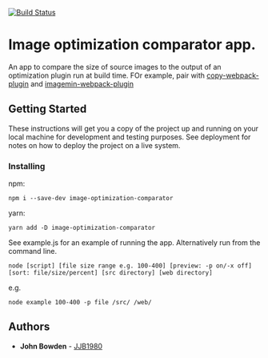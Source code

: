 [![Build Status](https://travis-ci.com/JJB1980/image-optimization-comparator.svg?branch=master)](https://travis-ci.com/JJB1980/image-optimization-comparator)

# Image optimization comparator app.

An app to compare the size of source images to the output of an optimization plugin run at build time.
FOr example, pair with [copy-webpack-plugin](https://github.com/webpack-contrib/copy-webpack-plugin) and [imagemin-webpack-plugin](https://github.com/Klathmon/imagemin-webpack-plugin)

## Getting Started

These instructions will get you a copy of the project up and running on your local machine for development and testing purposes. See deployment for notes on how to deploy the project on a live system.

### Installing

npm:
```
npm i --save-dev image-optimization-comparator
```

yarn:
```
yarn add -D image-optimization-comparator
```

See example.js for an example of running the app.  Alternatively run from the command line.
```
node [script] [file size range e.g. 100-400] [preview: -p on/-x off] [sort: file/size/percent] [src directory] [web directory]
```
e.g.
```
node example 100-400 -p file /src/ /web/
```

## Authors

* **John Bowden** - [JJB1980](https://github.com/JJB1980)
